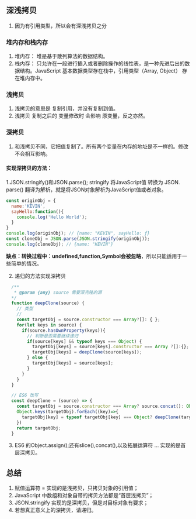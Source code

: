 ## 深浅拷贝
1. 因为有引用类型，所以会有深浅拷贝之分
### 堆内存和栈内存
1. 堆内存： 堆是基于散列算法的数据结构。 
2. 栈内存： 只允许在一段进行插入或者删除操作的线性表，是一种先进后出的数据结构。JavaScript 基本数据类型存在栈中，引用类型（Array, Object） 存在堆内存中。
### 浅拷贝
1. 浅拷贝的意思是 复制引用，并没有复制到值。
2. 浅拷贝 复制之后的 变量修改时 会影响 原变量，反之亦然。
### 深拷贝 
1. 和浅拷贝不同，它把值复制了。所有两个变量在内存的地址是不一样的。修改不会相互影响。
  
#### 实现深拷贝的方法： 
  1.JSON.stringify()和JSON.parse();
  stringify 将JavaScript值 转换为 JSON.
  parse() 翻译为解析，就是将JSON对象解析为JavaScript值或者对象。 
  ```js
  const originObj = {
    name:'KEVIN',
    sayHello:function(){
      console.log('Hello World');
    }
  }
  console.log(originObj); // {name: "KEVIN", sayHello: ƒ}
  const cloneObj = JSON.parse(JSON.stringify(originObj));
  console.log(cloneObj); // {name: "KEVIN"}
```
**缺点：转换过程中：undefined,function,Symbol会被忽略**，所以只能适用于一些简单的情况。

2. 递归的方法实现深拷贝
```js
  /**  
   * @param {any} source 需要深克隆的源
  */
  function deepClone(source) {
    // 类型
    // 
    const targetObj = source.constructor === Array?[]: { };
    for(let keys in source) {
      if(source.hasOwnProperty(keys)){
        // 判断是否需要继续递归
        if(source[keys] && typeof keys === Object) {
          targetObj[keys] = source[keys].constructor === Array ?[]:{};
          targetObj[keys] = deepClone(source[keys]);
        } else {
          targetObj[keys] = source[keys];
        }
      }
    }
  }

  // ES6 改写
  const deepClone = (source) => {
    const targetObj = source.constructor === Array? source.concat(): Object.assign({}, source);
    Object.keys(targetObj).forEach((key)=>{
      targetObj[key] = typeof targetObj[key] === Object? deepClone(targetObj[key]): source[key];
    })
    return targetObj;
  } 
```

3. ES6 的Object.assign();还有slice(),concat(),以及拓展运算符 ... 实现的是首层深拷贝。

## 总结
1. 赋值运算符 = 实现的是浅拷贝，只拷贝对象的引用值；
2. JavaScript 中数组和对象自带的拷贝方法都是“首层浅拷贝”；
3. JSON.stringify 实现的是深拷贝，但是对目标对象有要求；
4. 若想真正意义上的深拷贝，请递归。